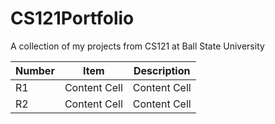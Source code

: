 # CS121Portfolio
A collection of my projects from CS121 at Ball State University

| Number  | Item | Description |
| ------------- | ------------- | ------------- |
| R1  | Content Cell  | Content Cell  |
| R2  | Content Cell  | Content Cell  |
